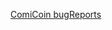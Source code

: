 [ComiCoin bugReports](https://docs.google.com/spreadsheets/d/1DlrYr-xFbcGxgEPtjJxNOgByfIiA2kooRkRaglkbxn4/edit?usp=sharing)